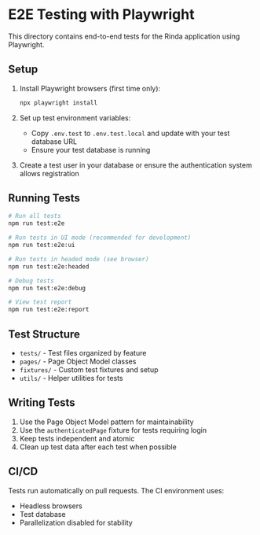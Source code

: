 # E2E Testing with Playwright

This directory contains end-to-end tests for the Rinda application using Playwright.

## Setup

1. Install Playwright browsers (first time only):
   ```bash
   npx playwright install
   ```

2. Set up test environment variables:
   - Copy `.env.test` to `.env.test.local` and update with your test database URL
   - Ensure your test database is running

3. Create a test user in your database or ensure the authentication system allows registration

## Running Tests

```bash
# Run all tests
npm run test:e2e

# Run tests in UI mode (recommended for development)
npm run test:e2e:ui

# Run tests in headed mode (see browser)
npm run test:e2e:headed

# Debug tests
npm run test:e2e:debug

# View test report
npm run test:e2e:report
```

## Test Structure

- `tests/` - Test files organized by feature
- `pages/` - Page Object Model classes
- `fixtures/` - Custom test fixtures and setup
- `utils/` - Helper utilities for tests

## Writing Tests

1. Use the Page Object Model pattern for maintainability
2. Use the `authenticatedPage` fixture for tests requiring login
3. Keep tests independent and atomic
4. Clean up test data after each test when possible

## CI/CD

Tests run automatically on pull requests. The CI environment uses:
- Headless browsers
- Test database
- Parallelization disabled for stability